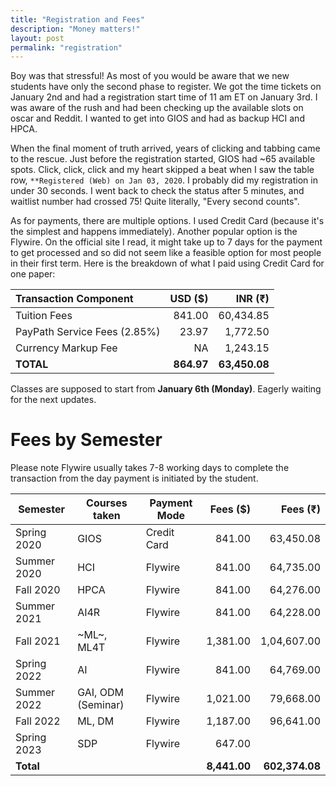 ```yaml
---
title: "Registration and Fees"
description: "Money matters!"
layout: post
permalink: "registration"
---
```

Boy was that stressful! As most of you would be aware that we new students have only the second phase to register. We got the time tickets on January 2nd and had a registration start time of 11 am ET on January 3rd. I was aware of the rush and had been checking up the available slots on oscar and Reddit. I wanted to get into GIOS and had as backup HCI and HPCA.

When the final moment of truth arrived, years of clicking and tabbing came to the rescue. Just before the registration started, GIOS had ~65 available spots. Click, click, click and my heart skipped a beat when I saw the table row, `**Registered (Web) on Jan 03, 2020`. I probably did my registration in under 30 seconds. I went back to check the status after 5 minutes, and waitlist number had crossed 75! Quite literally, "Every second counts".

As for payments, there are multiple options. I used Credit Card (because it's the simplest and happens immediately). Another popular option is the Flywire. On the official site I read, it might take up to 7 days for the payment to get processed and so did not seem like a feasible option for most people in their first term. Here is the breakdown of what I paid using Credit Card for one paper:

Transaction Component        | USD (&#36;) | INR (&#8377;)
:----------------------------|------------:|-------------:
Tuition Fees                 |      841.00 |     60,434.85
PayPath Service Fees (2.85%) |       23.97 |      1,772.50
Currency Markup Fee          |          NA |      1,243.15
**TOTAL**                    |  **864.97** | **63,450.08**

Classes are supposed to start from **January 6th (Monday)**. Eagerly waiting for the next updates.

# Fees by Semester
Please note Flywire usually takes 7-8 working days to complete the transaction from the day payment is initiated by the student.

| Semester    | Courses taken      | Payment Mode | Fees (&#36;) | Fees (&#8377;) |
|-------------|--------------------|--------------|-------------:|---------------:|
| Spring 2020 | GIOS               | Credit Card  |       841.00 |      63,450.08 |
| Summer 2020 | HCI                | Flywire      |       841.00 |      64,735.00 |
| Fall 2020   | HPCA               | Flywire      |       841.00 |      64,276.00 |
| Summer 2021 | AI4R               | Flywire      |       841.00 |      64,228.00 |
| Fall 2021   | ~ML~, ML4T         | Flywire      |     1,381.00 |    1,04,607.00 |
| Spring 2022 | AI                 | Flywire      |       841.00 |      64,769.00 |
| Summer 2022 | GAI, ODM (Seminar) | Flywire      |     1,021.00 |      79,668.00 |
| Fall 2022   | ML, DM             | Flywire      |     1,187.00 |      96,641.00 |
| Spring 2023 | SDP                | Flywire      |       647.00 |                |
| **Total**   |                    |              | **8,441.00** | **602,374.08** |
